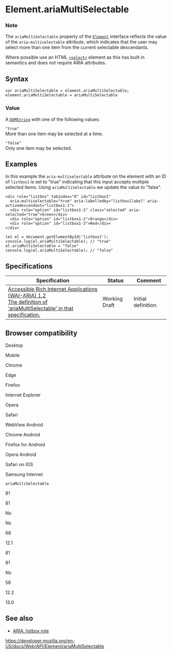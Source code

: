 # Element.ariaMultiSelectable

### Note

The `ariaMultiSelectable` property of the [`Element`](../element) interface reflects the value of the `aria-multiselectable` attribute, which indicates that the user may select more than one item from the current selectable descendants.

Where possible use an HTML [`<select>`](https://developer.mozilla.org/en-US/docs/Web/HTML/Element/select) element as this has built in semantics and does not require ARIA attributes.

## Syntax

    var ariaMultiSelectable = element.ariaMultiSelectable;
    element.ariaMultiSelectable = ariaMultiSelectable

### Value

A [`DOMString`](../domstring) with one of the following values:

`"true"`  
More than one item may be selected at a time.

`"false"`  
Only one item may be selected.

## Examples

In this example the `aria-multiselectable` attribute on the element with an ID of `listbox1` is set to "true" indicating that this input accepts multiple selected items. Using `ariaMultiSelectable` we update the value to "false".

    <div role="listbox" tabindex="0" id="listbox1"
      aria-multiselectable="true" aria-labelledby="listbox1label" aria-activedescendant="listbox1-1">
      <div role="option" id="listbox1-1" class="selected" aria-selected="true">Green</div>
      <div role="option" id="listbox1-2">Orange</div>
      <div role="option" id="listbox1-3">Red</div<
    </div>

    let el = document.getElementById('listbox1');
    console.log(el.ariaMultiSelectable); // "true"
    el.ariaMultiSelectable = "false"
    console.log(el.ariaMultiSelectable); // "false"

## Specifications

<table><thead><tr class="header"><th>Specification</th><th>Status</th><th>Comment</th></tr></thead><tbody><tr class="odd"><td><a href="https://www.w3.org/TR/wai-aria-1.2/#dom-ariamixin-ariamultiselectable">Accessible Rich Internet Applications (WAI-ARIA) 1.2<br />
<span class="small">The definition of 'ariaMultiSelectable' in that specification.</span></a></td><td><span class="spec-wd">Working Draft</span></td><td>Initial definition.</td></tr></tbody></table>

## Browser compatibility

Desktop

Mobile

Chrome

Edge

Firefox

Internet Explorer

Opera

Safari

WebView Android

Chrome Android

Firefox for Android

Opera Android

Safari on IOS

Samsung Internet

`ariaMultiSelectable`

81

81

No

No

68

12.1

81

81

No

58

12.2

13.0

## See also

- [ARIA: listbox role](https://developer.mozilla.org/en-US/docs/Web/Accessibility/ARIA/Roles/listbox_role)

<a href="https://developer.mozilla.org/en-US/docs/Web/API/Element/ariaMultiSelectable" class="_attribution-link">https://developer.mozilla.org/en-US/docs/Web/API/Element/ariaMultiSelectable</a>
